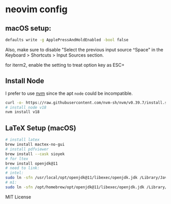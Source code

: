 # neovim config

## macOS setup:

```Bash
defaults write -g ApplePressAndHoldEnabled -bool false
```

Also, make sure to disable "Select the previous input source ^Space" in the Keyboard > Shortcuts > Input Sources section.

for iterm2, enable the setting to treat option key as ESC+


## Install Node

I prefer to use [nvm](https://github.com/nvm-sh/nvm) since the apt `node` could be incompatible.

```bash
curl -o- https://raw.githubusercontent.com/nvm-sh/nvm/v0.39.7/install.sh | bash
# install node v18
nvm install v18
```


## LaTeX Setup (macOS)

```Bash
# install latex
brew install mactex-no-gui
# install pdfviewer
brew install --cask sioyek
# for ltex
brew install openjdk@11
# need to link:
# intel:
sudo ln -sfn /usr/local/opt/openjdk@11/libexec/openjdk.jdk /Library/Java/JavaVirtualMachines/openjdk.jdk
# m1:
sudo ln -sfn /opt/homebrew/opt/openjdk@11/libexec/openjdk.jdk /Library/Java/JavaVirtualMachines/openjdk.jdk
```

MIT License
